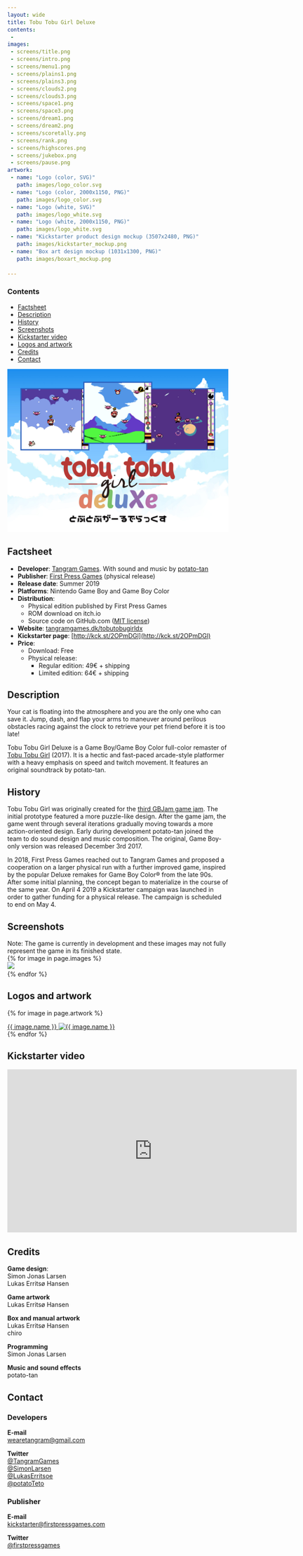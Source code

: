 ```yaml
---
layout: wide
title: Tobu Tobu Girl Deluxe
contents:
 - 
images:
 - screens/title.png
 - screens/intro.png
 - screens/menu1.png
 - screens/plains1.png
 - screens/plains3.png
 - screens/clouds2.png
 - screens/clouds3.png
 - screens/space1.png
 - screens/space3.png
 - screens/dream1.png
 - screens/dream2.png
 - screens/scoretally.png
 - screens/rank.png
 - screens/highscores.png
 - screens/jukebox.png
 - screens/pause.png
artwork:
 - name: "Logo (color, SVG)"
   path: images/logo_color.svg
 - name: "Logo (color, 2000x1150, PNG)"
   path: images/logo_color.svg
 - name: "Logo (white, SVG)"
   path: images/logo_white.svg
 - name: "Logo (white, 2000x1150, PNG)"
   path: images/logo_white.svg
 - name: "Kickstarter product design mockup (3507x2480, PNG)"
   path: images/kickstarter_mockup.png
 - name: "Box art design mockup (1031x1300, PNG)"
   path: images/boxart_mockup.png

---
```


<div class="row">
<div class="col-sm-3" markdown="1">

### Contents

* [Factsheet](#factsheet)
* [Description](#description)
* [History](#history)
* [Screenshots](#screenshots)
* [Kickstarter video](#kickstarter-video)
* [Logos and artwork](#logos-and-artwork)
* [Credits](#credits)
* [Contact](#contact)

</div>
<div class="col-sm-9" markdown="1">

<img class="img-responsive" src="/img/ttgdx_screens.jpg">

## Factsheet

* **Developer**: [Tangram Games](http://tangramgames.dk). With sound and music by [potato-tan](http://potatotan.com)
* **Publisher**: [First Press Games](https://firstpressgames.com) (physical release)
* **Release date**: Summer 2019
* **Platforms**: Nintendo Game Boy and Game Boy Color
* **Distribution**:
  - Physical edition published by First Press Games
  - ROM download on itch.io
  - Source code on GitHub.com ([MIT license](https://opensource.org/licenses/MIT))
* **Website**: [tangramgames.dk/tobutobugirldx](http://tangramgames.dk/tobutobugirldx)
* **Kickstarter page**: [http://kck.st/2OPmDGl](http://kck.st/2OPmDGl)
* **Price**:
  - Download: Free
  - Physical release:
    - Regular edition: 49€ + shipping
    - Limited edition: 64€ + shipping

## Description ##

Your cat is floating into the atmosphere and you are the only one who can save it. Jump, dash, and flap your arms to maneuver around perilous obstacles racing against the clock to retrieve your pet friend before it is too late!

Tobu Tobu Girl Deluxe is a Game Boy/Game Boy Color full-color remaster of [Tobu Tobu Girl](/tobutobugirl) (2017).
It is a hectic and fast-paced arcade-style platformer with a heavy emphasis on speed and twitch movement.
It features an original soundtrack by potato-tan.

## History ##

Tobu Tobu Girl was originally created for the [third GBJam game jam](http://jams.gamejolt.io/gbjam3/). The initial prototype featured a more puzzle-like design. After the game jam, the game went through several iterations gradually moving towards a more action-oriented design. Early during development potato-tan joined the team to do sound design and music composition. The original, Game Boy-only version was released December 3rd 2017.

In 2018, First Press Games reached out to Tangram Games and proposed a cooperation on a larger physical run with a further improved game, inspired by the popular Deluxe remakes for Game Boy Color® from the late 90s. After some initial planning, the concept began to materialize in the course of the same year.
On April 4 2019 a Kickstarter campaign was launched in order to gather funding for a physical release. The campaign is scheduled to end on May 4.

## Screenshots ##

<div class="alert alert-info">
Note: The game is currently in development and these images may not fully represent the game in its finished state.
</div>

<div class="row">
	{% for image in page.images %}
	<div class="col-sm-4">
		<a href="{{ image }}">
			<img src="{{ image }}" class="img-responsive thumbnail">
		</a>
	</div>
	{% endfor %}
</div>

## Logos and artwork ##

{% for image in page.artwork %}
<div class="well">
    <a href="{{ image.path }}">
        {{ image.name }}
        <img class="img-responsive checkered-bg" src="{{ image.path }}" alt="{{ image.name }}">
    </a>
</div>
{% endfor %}

## Kickstarter video ##

<div class="embed-responsive embed-responsive-16by9">
    <iframe width="660" height="372" src="https://www.kickstarter.com/projects/firstpressgames/tobu-tobu-girl-deluxe-for-gb-gbc/widget/video.html" frameborder="0" scrolling="no">
    </iframe>
</div>

## Credits ##

**Game design**:<br>
Simon Jonas Larsen<br>
Lukas Erritsø Hansen

**Game artwork**<br>
Lukas Erritsø Hansen

**Box and manual artwork**<br>
Lukas Erritsø Hansen<br>
chiro

**Programming**<br>
Simon Jonas Larsen

**Music and sound effects**<br>
potato-tan

## Contact ##

### Developers

**E-mail**<br>
<a href='&#109;a&#105;lto&#58;&#37;77&#101;a&#114;et&#37;6&#49;ngram&#64;gm%61il&#46;&#99;%6Fm'>w&#101;aretangram&#64;gmail&#46;co&#109;</a>

**Twitter**<br>
<a href="https://twitter.com/TangramGames">@TangramGames</a><br>
<a href="https://twitter.com/SimonLarsen">@SimonLarsen</a><br>
<a href="https://twitter.com/LukasErritsoe">@LukasErritsoe</a><br>
<a href="https://twitter.com/potatoTeto">@potatoTeto</a>

### Publisher

**E-mail**<br>
<a href='m&#97;ilt&#111;&#58;k%69c%6&#66;s%&#55;&#52;&#37;6&#49;rt%&#54;&#53;r&#64;fi&#114;s&#116;pr%&#54;5ssgames&#46;com'>kickstart&#101;r&#64;fir&#115;tp&#114;essga&#109;es&#46;co&#109;</a>

**Twitter**<br>
<a href="https://twitter.com/firstpressgames">@firstpressgames</a>

</div>
</div>

